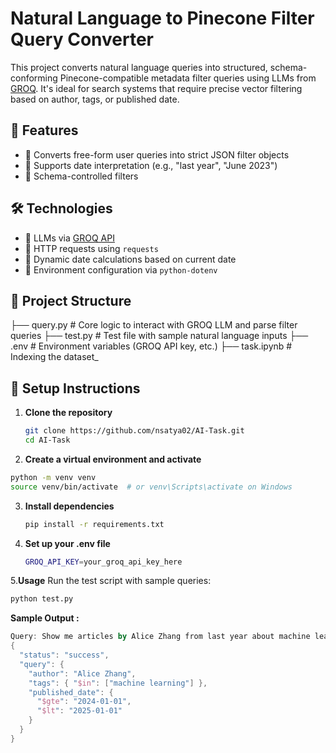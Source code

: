 # Natural Language to Pinecone Filter Query Converter

This project converts natural language queries into structured, schema-conforming Pinecone-compatible metadata filter queries using LLMs from [GROQ](https://groq.com/). It's ideal for search systems that require precise vector filtering based on author, tags, or published date.

## 🚀 Features

- 🔁 Converts free-form user queries into strict JSON filter objects
- 🔎 Supports date interpretation (e.g., "last year", "June 2023")
- 🧩 Schema-controlled filters

## 🛠️ Technologies

- 🧠 LLMs via [GROQ API](https://groq.com/)
- 📡 HTTP requests using `requests`
- 📅 Dynamic date calculations based on current date
- 🔐 Environment configuration via `python-dotenv`

## 📁 Project Structure
├── query.py # Core logic to interact with GROQ LLM and parse filter queries
├── test.py # Test file with sample natural language inputs
├── .env # Environment variables (GROQ API key, etc.)
├── task.ipynb # Indexing the dataset_


## 🔧 Setup Instructions

1. **Clone the repository**

   ```bash
   git clone https://github.com/nsatya02/AI-Task.git
   cd AI-Task
   ```
2. **Create a virtual environment and activate**
  ```bash
  python -m venv venv
  source venv/bin/activate  # or venv\Scripts\activate on Windows
  ```
3. **Install dependencies**
   ```bash
   pip install -r requirements.txt
   ```
4. **Set up your .env file**
   ```bash
   GROQ_API_KEY=your_groq_api_key_here
   ```
5.**Usage**
Run the test script with sample queries:
```bash
python test.py
```
**Sample Output :**
```kotlin
Query: Show me articles by Alice Zhang from last year about machine learning.
{
  "status": "success",
  "query": {
    "author": "Alice Zhang",
    "tags": { "$in": ["machine learning"] },
    "published_date": {
      "$gte": "2024-01-01",
      "$lt": "2025-01-01"
    }
  }
}
```




